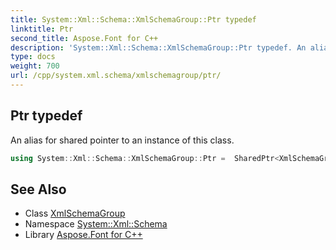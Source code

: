 ```yaml
---
title: System::Xml::Schema::XmlSchemaGroup::Ptr typedef
linktitle: Ptr
second_title: Aspose.Font for C++
description: 'System::Xml::Schema::XmlSchemaGroup::Ptr typedef. An alias for shared pointer to an instance of this class in C++.'
type: docs
weight: 700
url: /cpp/system.xml.schema/xmlschemagroup/ptr/
---
```

## Ptr typedef


An alias for shared pointer to an instance of this class.

```cpp
using System::Xml::Schema::XmlSchemaGroup::Ptr =  SharedPtr<XmlSchemaGroup>
```

## See Also

* Class [XmlSchemaGroup](../)
* Namespace [System::Xml::Schema](../../)
* Library [Aspose.Font for C++](../../../)
